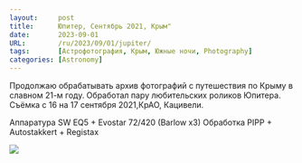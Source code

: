 ```yaml
---
layout:     post 
title:      Юпитер, Сентябрь 2021, Крым"
date:       2023-09-01
URL:        /ru/2023/09/01/jupiter/
tags:       [Астрофотография, Крым, Южные ночи, Photography]
categories: [Astronomy]
---
```


Продолжаю обрабатывать архив фотографий с путешествия по Крыму в славном 21-м году. 
Обработал пару любительских роликов Юпитера.
Съёмка с 16 на 17 сентября 2021,КрАО, Кацивели.

Аппаратура SW EQ5 + Evostar 72/420 (Barlow x3)
Обработка PIPP + Autostakkert + Registax

![](/img/2023/2023-09-01/jupiter.jpg)

